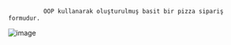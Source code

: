               OOP kullanarak oluşturulmuş basit bir pizza sipariş formudur.


![image](https://github.com/user-attachments/assets/f4b0e83f-24bd-474f-971a-e9072f338045)
       
        
                                
